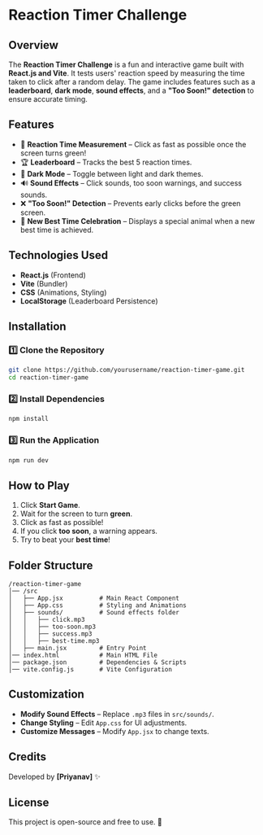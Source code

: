 # Reaction Timer Challenge

## Overview
The **Reaction Timer Challenge** is a fun and interactive game built with **React.js and Vite**. It tests users' reaction speed by measuring the time taken to click after a random delay. The game includes features such as a **leaderboard**, **dark mode**, **sound effects**, and a **"Too Soon!" detection** to ensure accurate timing.

## Features
- 🎯 **Reaction Time Measurement** – Click as fast as possible once the screen turns green!
- 🏆 **Leaderboard** – Tracks the best 5 reaction times.
- 🌙 **Dark Mode** – Toggle between light and dark themes.
- 🔊 **Sound Effects** – Click sounds, too soon warnings, and success sounds.
- ❌ **"Too Soon!" Detection** – Prevents early clicks before the green screen.
- 🐆 **New Best Time Celebration** – Displays a special animal when a new best time is achieved.

## Technologies Used
- **React.js** (Frontend)
- **Vite** (Bundler)
- **CSS** (Animations, Styling)
- **LocalStorage** (Leaderboard Persistence)

## Installation
### 1️⃣ Clone the Repository
```bash
git clone https://github.com/yourusername/reaction-timer-game.git
cd reaction-timer-game
```

### 2️⃣ Install Dependencies
```bash
npm install
```

### 3️⃣ Run the Application
```bash
npm run dev
```

## How to Play
1. Click **Start Game**.
2. Wait for the screen to turn **green**.
3. Click as fast as possible!
4. If you click **too soon**, a warning appears.
5. Try to beat your **best time**!

## Folder Structure
```
/reaction-timer-game
│── /src
│   ├── App.jsx          # Main React Component
│   ├── App.css          # Styling and Animations
│   ├── sounds/          # Sound effects folder
│   │   ├── click.mp3
│   │   ├── too-soon.mp3
│   │   ├── success.mp3
│   │   ├── best-time.mp3
│   ├── main.jsx         # Entry Point
│── index.html           # Main HTML File
│── package.json         # Dependencies & Scripts
│── vite.config.js       # Vite Configuration
```

## Customization
- **Modify Sound Effects** – Replace `.mp3` files in `src/sounds/`.
- **Change Styling** – Edit `App.css` for UI adjustments.
- **Customize Messages** – Modify `App.jsx` to change texts.

## Credits
Developed by **[Priyanav]** ✨

## License
This project is open-source and free to use. 🚀

